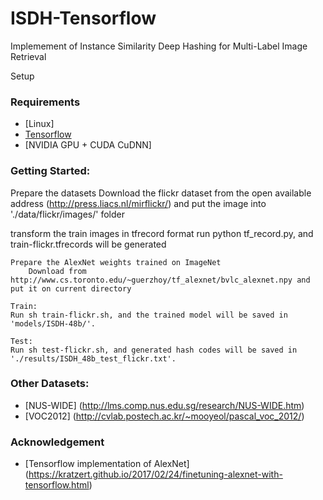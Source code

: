 # ISDH-Tensorflow
Implemement of Instance Similarity Deep Hashing for Multi-Label Image Retrieval

Setup
### Requirements
- [Linux]
- [Tensorflow](https://www.tensorflow.org/)
- [NVIDIA GPU + CUDA CuDNN] 

### Getting Started:
  Prepare the datasets
  Download the flickr dataset from the open available address (http://press.liacs.nl/mirflickr/) and put the image into './data/flickr/images/' folder 
  
  
transform the train images in tfrecord format
        run python tf_record.py, and train-flickr.tfrecords will be generated
         
    Prepare the AlexNet weights trained on ImageNet
        Download from http://www.cs.toronto.edu/~guerzhoy/tf_alexnet/bvlc_alexnet.npy and put it on current directory
   
    Train:
	Run sh train-flickr.sh, and the trained model will be saved in 'models/ISDH-48b/'.

    Test:
	Run sh test-flickr.sh, and generated hash codes will be saved in './results/ISDH_48b_test_flickr.txt'.


### Other Datasets:
- [NUS-WIDE] (http://lms.comp.nus.edu.sg/research/NUS-WIDE.htm)
- [VOC2012] (http://cvlab.postech.ac.kr/~mooyeol/pascal_voc_2012/)

### Acknowledgement
- [Tensorflow implementation of AlexNet] (https://kratzert.github.io/2017/02/24/finetuning-alexnet-with-tensorflow.html)    
    
